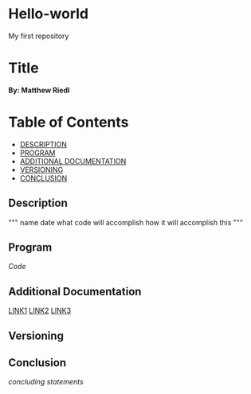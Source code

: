 # Hello-world
My first repository


# Title
**By: Matthew Riedl**

# Table of Contents
- [DESCRIPTION](#Description)
- [PROGRAM](#Program)
- [ADDITIONAL DOCUMENTATION](#Additional-documentation)
- [VERSIONING](#Versioning)
- [CONCLUSION](#Conclusion)


## Description
"""
name
date
what code will accomplish
how it will accomplish this
"""


## Program
*Code*


## Additional Documentation
[LINK1](#Link1)
[LINK2](#Link2)
[LINK3](#Link3)

## Versioning


## Conclusion
*concluding statements*
